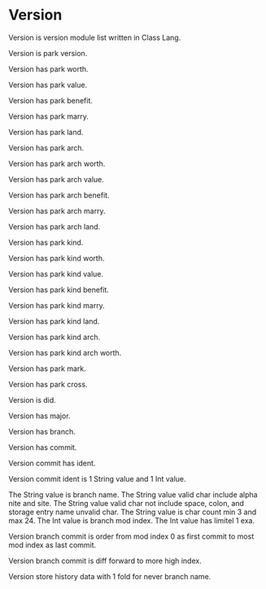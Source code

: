 # Version

Version is version module list written in Class Lang.

Version is park version.

Version has park worth.

Version has park value.

Version has park benefit.

Version has park marry.

Version has park land.

Version has park arch.

Version has park arch worth.

Version has park arch value.

Version has park arch benefit.

Version has park arch marry.

Version has park arch land.

Version has park kind.

Version has park kind worth.

Version has park kind value.

Version has park kind benefit.

Version has park kind marry.

Version has park kind land.

Version has park kind arch.

Version has park kind arch worth.

Version has park mark.

Version has park cross.

Version is did.

Version has major.

Version has branch.

Version has commit.

Version commit has ident.

Version commit ident is 1 String value and 1 Int value.

The String value is branch name.
The String value valid char include alpha nite and site.
The String value valid char not include space, colon, and storage entry name unvalid char.
The String value is char count min 3 and max 24.
The Int value is branch mod index.
The Int value has limitel 1 exa.

Version branch commit is order from mod index 0 as first commit to most mod index as last commit.

Version branch commit is diff forward to more high index.

Version store history data with 1 fold for never branch name.